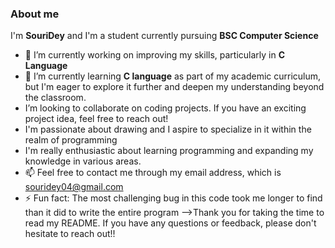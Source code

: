 ### About me

I'm **SouriDey** and I'm a student currently pursuing **BSC Computer Science**
- 🔭 I’m currently working on improving my skills, particularly in **C Language**
- 🌱 I’m currently learning **C language** as part of my academic curriculum, but I'm eager to explore it further and deepen my understanding beyond the classroom.
- I’m looking to collaborate on coding projects. If you have an exciting project idea, feel free to reach out!
- I'm passionate about drawing and I aspire to specialize in it within the realm of programming
- I'm really enthusiastic about learning programming and expanding my knowledge in various areas.
- 📫 Feel free to contact me through my email address, which is souridey04@gmail.com
- ⚡ Fun fact: The most challenging bug in this code took me longer to find than it did to write the entire program
-->Thank you for taking the time to read my README. If you have any questions or feedback, please don't hesitate to reach out!! 
